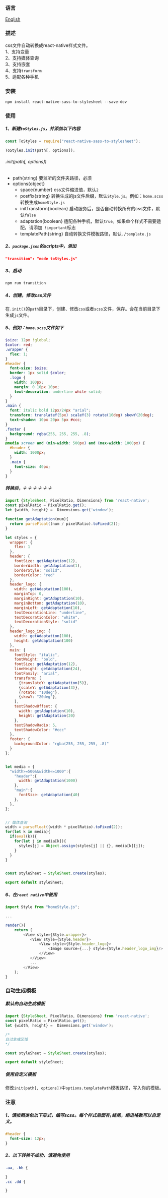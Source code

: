 ### 语言
[English](https://github.com/kszitt/react-native-sass-to-styleSheet/blob/master/README_EN.md)

### 描述
css文件自动转换成react-native样式文件。  
1、支持变量  
2、支持媒体查询  
3、支持嵌套  
4、支持`transform`  
5、适配各种手机

### 安装
``` javascript
npm install react-native-sass-to-stylesheet --save-dev
```

### 使用
##### 1、新建`toStyles.js`，并添加以下内容
``` javascript
const ToStyles = require("react-native-sass-to-stylesheet");

ToStyles.init(path[, options]);
```

###### .init(path[, options])
- path{string} 要监听的文件夹路径，必须
- options{object}
    - space{number} css文件缩进值，默认`2`
    - postfix{string} 转换生成的js文件后缀，默认`Style.js`。例如：`home.scss`转换生成`homeStyle.js`
    - initTransform{boolean} 启动服务后，是否自动转换所有的css文件，默认`false`
    - adaptation{boolean} 适配各种手机，默认`true`。如果单个样式不需要适配，请添加` !important`标志
    - templatePath{string} 自动转换文件模板路径，默认`./template.js`

##### 2、`package.json`的scripts中，添加
``` json
"transition": "node toStyles.js"
```

##### 3、启动
``` javascript
npm run transition
```
##### 4、创建，修改css文件
在`.init()`的`path`目录下，创建、修改`css`或者`scss`文件，保存。会在当前目录下生成`js`文件。

##### 5、例如：`home.scss`文件如下
``` scss
$size: 12px !global;
$color: red;
.wrapper {
  flex: 1;
}
#header {
  font-size: $size;
  border: 1px solid $color;
  .logo {
    width: 100px;
    margin: 0 10px 10px;
    text-decoration: underline white solid;
  }
}
.main {
  font: italic bold 12px/24px "arial";
  transform: translateY(5px) scaleY(3) rotate(10deg) skewY(20deg);
  text-shadow: 10px 20px 5px #ccc;
}
.footer {
  background: rgba(255, 255, 255, .8);
}
@media screen and (min-width: 500px) and (max-width: 1000px) {
  #header {
    width: 1000px;
  }
  .main {
    font-size: 40px;
  }
}
```
##### 转换后，↓ ↓ ↓ ↓ ↓ ↓
``` javascript
import {StyleSheet, PixelRatio, Dimensions} from 'react-native';
const pixelRatio = PixelRatio.get();
let {width, height} =  Dimensions.get('window');

function getAdaptation(num){
  return parseFloat((num / pixelRatio).toFixed(2));
}

let styles = {
  wrapper: {
    flex: 1
  },
  header: {
    fontSize: getAdaptation(12),
    borderWidth: getAdaptation(1),
    borderStyle: "solid",
    borderColor: "red"
  },
  header_logo: {
    width: getAdaptation(100),
    marginTop: 0,
    marginRight: getAdaptation(10),
    marginBottom: getAdaptation(10),
    marginLeft: getAdaptation(10),
    textDecorationLine: "underline",
    textDecorationColor: "white",
    textDecorationStyle: "solid"
  },
  header_logo_img: {
    width: getAdaptation(100),
    height: getAdaptation(100)
  },
  main: {
    fontStyle: "italic",
    fontWeight: "bold",
    fontSize: getAdaptation(12),
    lineHeight: getAdaptation(24),
    fontFamily: "arial",
    transform: [
      {translateY: getAdaptation(5)},
      {scaleY: getAdaptation(3)},
      {rotate: "10deg"},
      {skewY: "20deg"},
    ],
    textShadowOffset: {
      width: getAdaptation(10),
      height: getAdaptation(20)
    },
    textShadowRadio: 5,
    textShadowColor: "#ccc"
  },
  footer: {
    backgroundColor: "rgba(255, 255, 255, .8)"
  }
};


let media = {
  "width>=500&&width<=1000":{
    "header":{
      width: getAdaptation(1000)
    },
    "main":{
      fontSize: getAdaptation(40)
    },
  },
};


// 媒体查询
width = parseFloat((width * pixelRatio).toFixed(2));
for(let k in media){
  if(eval(k)){
    for(let j in media[k]){
      styles[j] = Object.assign(styles[j] || {}, media[k][j]);
    }
  }
}


const styleSheet = StyleSheet.create(styles);

export default styleSheet;
```
##### 6、在`react native`中使用
``` javascript
import Style from "homeStyle.js";

...

render(){
    return (
        <View style={Style.wrapper}>
           <View style={Style.header}>
               <View style={Style.header_logo}>
                   <Image source={...} style={Style.header_logo_img}/>
               </View>
           </View>
           ...
        </View>
    );
}
```

### 自动生成模板  
##### 默认的自动生成模板
``` javascript
import {StyleSheet, PixelRatio, Dimensions} from 'react-native';
const pixelRatio = PixelRatio.get();
let {width, height} =  Dimensions.get('window');

/*
自动生成区域
*/

const styleSheet = StyleSheet.create(styles);

export default styleSheet;
```
##### 使用自定义模板  
修改`init(path[, options])`中`options.templatePath`模板路径，写入你的模板。


### 注意
##### 1、请按照类似以下形式，编写scss。每个样式后面有`;`结尾，缩进格数可以自定义。
``` scss
#header {
  font-size: 12px;
}
```
##### 2、以下转换不成功，请避免使用
``` scss
.aa, .bb {

}
.cc .dd {

}
```